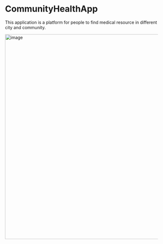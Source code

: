 # CommunityHealthApp

This application is a platform for people to find medical resource in different city and community. 

<img width="677" alt="image" src="https://user-images.githubusercontent.com/114367423/211117262-dcff717f-6818-467d-8bd9-d0c5ad47e011.png">
